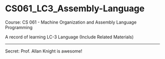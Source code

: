 # CS061_LC3_Assembly-Language

Course: CS 061 - Machine Organization and Assembly Language Programming

A record of learning LC-3 Language (Include Related Materials)

----------------------------------------------------------------------------



Secret: Prof. Allan Knight is awesome! 
